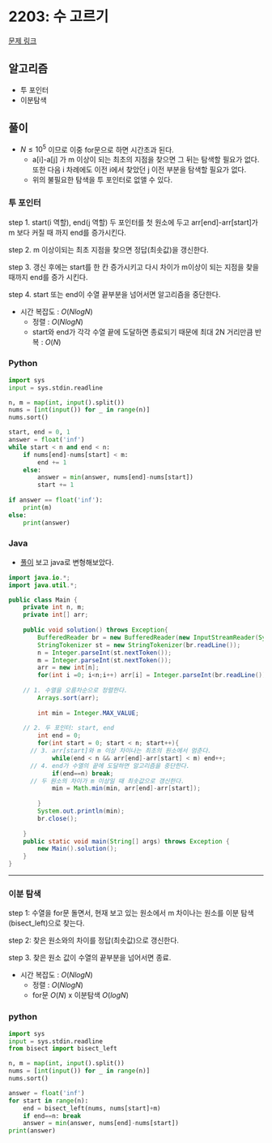 # 2203: 수 고르기

[문제 링크](https://www.acmicpc.net/problem/2230)

## 알고리즘
* 투 포인터
* 이분탐색

## 풀이
* $N \le 10^5$ 이므로 이중 for문으로 하면 시간초과 된다.
  * a[i]-a[j] 가 m 이상이 되는 최초의 지점을 찾으면 그 뒤는 탐색할 필요가 없다. 또한 다음 i 차례에도 이전 i에서 찾았던 j 이전 부분을 탐색할 필요가 없다.
  * 위의 불필요한 탐색을 투 포인터로 없앨 수 있다.
  
### 투 포인터
step 1. start(i 역할), end(j 역할) 두 포인터를 첫 원소에 두고 arr[end]-arr[start]가 m 보다 커질 때 까지 end를 증가시킨다. </br>

step 2. m 이상이되는 최초 지점을 찾으면 정답(최솟값)을 갱신한다. </br>

step 3. 갱신 후에는 start를 한 칸 증가시키고 다시 차이가 m이상이 되는 지점을 찾을 때까지 end를 증가 시킨다. </br>

step 4. start 또는 end이 수열 끝부분을 넘어서면 알고리즘을 중단한다. </br>

* 시간 복잡도 : $O(NlogN)$
	* 정렬 : $O(NlogN)$
  	* start와 end가 각각 수열 끝에 도달하면 종료되기 때문에 최대 2N 거리만큼 반복 : $O(N)$
  
### Python
```python
import sys
input = sys.stdin.readline

n, m = map(int, input().split())
nums = [int(input()) for _ in range(n)]
nums.sort()

start, end = 0, 1
answer = float('inf')
while start < n and end < n:
	if nums[end]-nums[start] < m:
		end += 1
	else:
		answer = min(answer, nums[end]-nums[start])
		start += 1
		
if answer == float('inf'):
	print(m)
else:
	print(answer)

```

### Java
* [풀이](https://blog.encrypted.gg/1004?category=773649) 보고 java로 변형해보았다.
```java
import java.io.*;
import java.util.*;

public class Main {
	private int n, m;
	private int[] arr;
	
	public void solution() throws Exception{
		BufferedReader br = new BufferedReader(new InputStreamReader(System.in));
		StringTokenizer st = new StringTokenizer(br.readLine());
		n = Integer.parseInt(st.nextToken());
		m = Integer.parseInt(st.nextToken());
		arr = new int[n];
		for(int i =0; i<n;i++) arr[i] = Integer.parseInt(br.readLine());
    
    // 1. 수열을 오름차순으로 정렬한다.
		Arrays.sort(arr);
		
		int min = Integer.MAX_VALUE;
    
    // 2. 두 포인터: start, end
		int end = 0;
		for(int start = 0; start < n; start++){
      // 3. arr[start]와 m 이상 차이나는 최초의 원소에서 멈춘다.
			while(end < n && arr[end]-arr[start] < m) end++;
      // 4. end가 수열의 끝에 도달하면 알고리즘을 중단한다.
			if(end==n) break;
      // 두 원소의 차이가 m 이상일 때 최솟값으로 갱신한다.
			min = Math.min(min, arr[end]-arr[start]);
			
		}
		System.out.println(min);
		br.close();
		
	}
  	public static void main(String[] args) throws Exception {
    	new Main().solution();
  	}
}
```

---
### 이분 탐색
step 1: 수열을 for문 돌면서, 현재 보고 있는 원소에서 m 차이나는 원소를 이분 탐색(bisect_left)으로 찾는다.

step 2: 찾은 원소와의 차이를 정답(최솟값)으로 갱신한다.

step 3. 찾은 원소 값이 수열의 끝부분을 넘어서면 종료.

* 시간 복잡도 : $O(NlogN)$
	* 정렬 : $O(NlogN)$
	* for문 $O(N)$ x 이분탐색 $O(logN)$

### python
```python
import sys
input = sys.stdin.readline
from bisect import bisect_left

n, m = map(int, input().split())
nums = [int(input()) for _ in range(n)]
nums.sort()

answer = float('inf')
for start in range(n):
	end = bisect_left(nums, nums[start]+m)
	if end==n: break
	answer = min(answer, nums[end]-nums[start])
print(answer)
```
